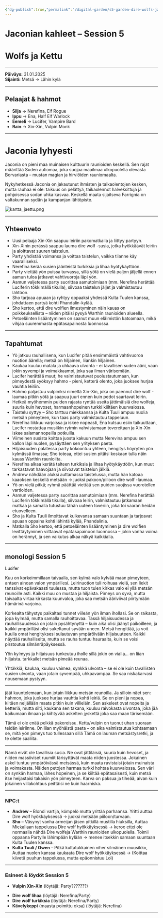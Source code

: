 ```yaml
---
{"dg-publish":true,"permalink":"/digital-garden/s5-garden-dire-wolfs-ja-kettu/"}
---
```


# Jaconian kahleet – Session 5 
# Wolfs ja Kettu
---

**Päiväys:** 31.01.2025  
**Sijainti:** Metsä → Lähin kylä

---

## Pelaajat & hahmot

- **Silja** → Nerefina, Elf Rogue
- **Ippu** → Ena, Half Elf Warlock
- **Eemeli** → Lucifer, Vampire Bard
- **Rain** → Xin-Xin, Vulpin Monk
    
---

# Jaconia lyhyesti

Jaconia on pieni maa muinaisen kulttuurin raunioiden keskellä. Sen rajat määrittää Suden autiomaa, joka suojaa maailmaa ulkopuolella olevasta Borvariasta – mustan magian ja hirviöiden rauniomaalta.

Nykyhetkessä Jaconia on jakautunut ihmisten ja taikaolentojen kesken, mutta rauhaa ei ole: taikuus on pelättyä, taikaolennot halveksittuja ja pohjoisessa sodan uhka kasvaa. Keskellä maata sijaitseva Farrignia on valtakunnan sydän ja kampanjan lähtöpiste.

![kartta_jaettu.png](/img/user/Kuvat/kartta_jaettu.png)

---

## Yhteenveto

- Uusi pelaaja Xin-Xin saapuu leiriin pakomatkalla ja liittyy partyyn.
- Xin-Xinin perässä saapuu lauma dire wolf -susia, jotka hyökkäävät leiriin ja aloittavat suuren taistelun.
- Party yhdistää voimansa ja voittaa taistelun, vaikka tilanne käy vaaralliseksi.
- Nerefina kerää susien jäänteistä turkiksia ja lihaa hyötykäyttöön.
- Party viettää yön puissa turvassa, sillä yötä on vielä paljon jäljellä ennen aamun tuloa jatkavet vahtivuoroja läpi yön.
- Aamun valjetessa party suorittaa aamutoimiaan (mm. Nerefina herättää Luciferin tökkimällä tikulla), siivoaa taistelun jäljet ja valmistautuu lähtöön.
- Sho tarjoaa apuaan ja ryhtyy oppaaksi yhdessä Kulta Tuulen kanssa, johdattaen partyä kohti Phandalin-kylää.
- Sho kertoo, että dire wolfien ilmestyminen näin kauas on poikkeuksellista – niiden pitäisi pysyä Warthin raunioiden alueella.
- Petoeläinten lisääntyminen on saanut muun eläimistön katoamaan, mikä vihjaa suuremmasta epätasapainosta luonnossa.
---

## Tapahtumat

- Yö jatkuu rauhallisena, kun Lucifer pitää ensimmäistä vahtivuoroa nuotion äärellä; metsä on hiljainen, liiankin hiljainen.
- Kaukaa kuuluu matala ja uhkaava ulvonta - ei tavallisen suden ääni, vaan jokin syvempi ja voimakkaampi, joka saa ilman värisemään.
- Lucifer herättää muut; he valmistautuvat puolustautumaan, kun pimeydestä syöksyy hahmo - pieni, ketterä olento, joka juoksee hurjaa vauhtia leiriin.
- Hahmo paljastuu vulpiniksi nimeltä Xin-Xin, joka on paennut dire wolf -laumaa pitkin yötä ja saapuu juuri ennen kuin pedot saartavat leirin.
- Hetkeä myöhemmin puiden rajasta ryntää useita jättimäisiä dire wolfeja, suuria kuin hevoset, harmaanhopeinen turkki kiiltäen kuunvalossa.
- Taistelu syttyy – Sho tarttuu miekkaansa ja Kulta Tuuli ampuu nuolia metsän pimeyteen, kun taas party valmistautuu tappeluun.
- Nerefina liikkuu varjoissa ja iskee nopeasti, Ena kutsuu esiin taikuuttaan, Lucifer nostattaa musiikin rytmin vahvistamaan tovereitaan ja Xin-Xin iskee salamannopeilla potkuilla.
- Viimeinen susista koittaa juosta kakuun mutta Nerevina ampuu sen kallon läpi nuolen, pysäyttäen sen yrityksen paeta.
- Hiljaisuuden palatessa party kokoontuu yhteen, hengitys höyryten yön kylmässä ilmassa; Sho toteaa, ettei susien pitäisi koskaan tulla näin kauas Warthin raunioilta.
- Nerefina alkaa kerätä talteen turkiksia ja lihaa hyötykäyttöön, kun muut tarkastavat haavojaan ja siivoavat taistelun jälkiä.
- Andrew nähdään aluksi auttamassa taistelussa, mutta hän katoaa kaaoksen keskellä metsään -> juoksi pakoon/piiloon dire wolf -laumaa.
- Yö on vielä pitkä; ryhmä päättää viettää sen puiden suojissa vuorotellen vartioiden.
- Aamun valjetessa party suorittaa aamutoimiaan (mm. Nerefina herättää Luciferin tökkimällä tikulla), siivoaa leirin, valmistautuu jatkamaan matkaa ja samalla tutustuu tähän uuteen toveriin, joka toi vaaran heidän etuovelleen.
- Sho ja Kulta Tuuli ilmoittavat kulkevansa samaan suuntaan ja tarjoavat apuaan oppaina kohti lähintä kylää, Phandalinia.
- Matkalla Sho kertoo, että petoeläinten lisääntyminen ja dire wolfien levittäytyminen viittaavat epätasapainoon luonnossa – jokin vanha voima on herännyt, ja sen vaikutus alkaa näkyä kaikkialla.

---

## monologi Session 5 

Lusifer 

Kuu on korkeimmillaan taivaalla, sen kylmä valo kylvää maan pimeyteen, antaen ainoan valon ympärillesi. Leirinuotion tuli roihuaa vielä, sen liekit tanssivat epävakaasti tuulessa, mutta tuon tulen kirkas valo ei yllä metsän reunoille asti. Kaikki muu on mustaa ja hiljaista. Pimeys on syvä, mutta taivaalta virtaa kirkasta kuunvaloa, joka saa metsän ääriviivat piirtymään hämärinä varjoina.

Korkealta tähystys paikaltasi tunnet viileän yön ilman ihollasi. Se on raikasta, jopa kylmää, mutta samalla rauhoittavaa. Tässä hiljaisuudessa ja rauhallisuudessa on jotain pysähtynyttä – kuin aika olisi jäänyt paikoilleen, ja kaikki ympärilläsi olisi sukeltanut syvään uneen. Metsä hengittää, ja voit kuulla omat hengityksesi sulautuvan ympäröivään hiljaisuuteen. Kaikki näyttää rauhalliselta, mutta se rauha tuntuu hauraalta, kuin se voisi pirstoutua silmänräpäyksessä.

Yön kylmyys ja hiljaisuus tunkeutuu iholle sillä jokin on vialla… on liian hiljaista. tarkkailet metsän pimeää reunaa. 

Yhtäkkiä, kaukaa, kuuluu vaimea, synkkä ulvonta – se ei ole kuin tavallisten susien ulvonta, vaan jotain syvempää, uhkaavampaa. Se saa niskakarvasi nousemaan pystyyn.

---
jäät kuuntelemaan, kun jotain liikkuu metsän reunoilla. Ja silloin näet sen: hahmon, joka juoksee hurjaa vauhtia kohti leiriä. Se on pieni ja nopea, kiitäen neljällään maata pitkin kuin villieläin. Sen askeleet ovat nopeita ja ketteriä, mutta silti, kaukana sen takana, kuuluu raivokasta ulvontaa, joka jää kaikumaan ilmaan ja kiihtyvää askelten jyskettä joka saa maan tärisemään.

Tämä ei ole enää pelkkä pakoreissu. Kettu/vulpin on tuonut uhan suoraan teidän leiriinne. On liian myöhäistä paeta – on aika valmistautua kohtaamaan se, mitä yön pimeys tuo tullessaan sillä Tämä on lauman metsästysretki, ja te olette saaliita.

---
Nämä eivät ole tavallisia susia. Ne ovat jättiläisiä, suuria kuin hevoset, ja niiden massiiviset ruumiit tärisyttävät maata niiden juostessa. Jokainen askel tuntuu ympäröivässä metsässä, kuin maata ravistaisi jotain muinaista ja voimakasta. Näiden petojen harmaa turkki hohtaa kuunvalossa. Sen väri on synkän harmaa, lähes hopeinen, ja se kiiltää epätasaisesti, kuin metsä itse heijastaisi takaisin yön pimeyteen. Karva on paksua ja tiheää, aivan kuin jokainen villakohtaus peittäisi ne kuin haarniska.

---

### NPC:t

- **Andrew** – Blondi vartija, kömpelö mutta yrittää parhaansa. Yritti auttaa Dire wolf hyökkäyksessä -> juoksi metsään piiloon/turvaan.
- **Sho** – Väsynyt vanha armeijan jäsen pitkillä mustilla hiuksilla,  Auttaa Miekallaan tappelussa Dire wolf hyökkäyksessä -> keroo ettei ole normaalia nähdä Dire wolfeja Warthin raunioiden ulkopuolella. Toimii oppaana Partylle lähimpään kylään -> menee itsekkin samaan suuntaan Kulta Tuulen kanssa.
- **Kulta Tuuli / Owen** – Pitkä kultatukkainen viher silmäinen muusikko, Auttaa nuolen kanssa kaukaata Dire wolf hyökkäyksessä -> (Koittaa kiivetä puuhun tappelussa, mutta epäonnistuu Lol)
---

### Esineet & löydöt Session 5

* **Vulpin Xin-Xin** (löytäjä: Party???????)
- **Dire wolf lihaa** (löytäjä: Nerefina/Party)
- **Dire wolf turkiksia** (löytäjä: Nerefina/Party)
- **Kävelykeppi** (maasta poimittu oksa) (löytäjä: Nerefina)
---
